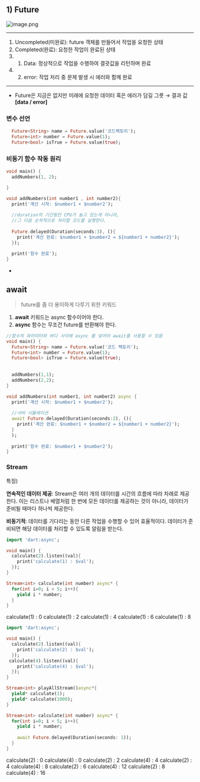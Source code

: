 ## 1) Future

![image.png](https://prod-files-secure.s3.us-west-2.amazonaws.com/133e29d0-2bff-41c4-9291-460deb3b72f7/1b9504ec-5093-4a78-ba0e-849c04b62fb1/image.png)

---

1. Uncompleted(미완료): future 객체를 만들어서 작업을 요청한 상태
2. Completed(완료): 요청한 작업이 완료된 상태
3. 1) Data: 정상적으로 작업을 수행하여 결괏값을 리턴하며 완료
4. 2) error: 작업 처리 중 문제 발생 시 에러와 함께 완료

---

- Future은 지금은 없지만 미래에 요청한 데이터 혹은 에러가 담길 그릇 → 결과 값 **[data / error]**

### 변수 선언

```dart
  Future<String> name = Future.value('코드팩토리');
  Future<int> number = Future.value(1);
  Future<bool> isTrue = Future.value(true);
```

### 비동기 함수 작동 원리

```dart
void main() {
  addNumbers(1, 2);

}

void addNumbers(int number1 , int number2){
  print('계산 시작: $number1 + $number2');
  
  //duration의 기간동안 CPU가 놀고 있는게 아니라, 
  //그 다음 순차적으로 처리할 코드를 실행한다. 
  
  Future.delayed(Duration(seconds:3), (){
    print('계산 완료: $number1 + $number2 = ${number1 + number2}');
  });
  
  print('함수 완료');
}
```

- 

## await

> future를 좀 더 용이하게 다루기 위한 키워드
> 
1. **await** 키워드는 async 함수이어야 한다. 
2. **async** 함수는 무조건 future를 반환해야 한다. 

```dart
//함수의 파라미터와 바디 사이에 async 를 넣어야 await를 사용할 수 있음
void main() {
  Future<String> name = Future.value('코드 팩토리');
  Future<int> number = Future.value(1);
  Future<bool> isTrue = Future.value(true);
  
  
  addNumbers(1,1);
  addNumbers(2,2);
}

void addNumbers(int number1, int number2) async {
  print('계산 시작: $number1 + $number2');
  
  //서버 시뮬레이션
  await Future.delayed(Duration(seconds:2), (){
    print('계산 완료: $number1 + $number2 = ${number1 + number2}');
  }
  );
  
  print('함수 완료: $number1 + $number2');
}
```

### Stream

특징)

**연속적인 데이터 제공**: Stream은 여러 개의 데이터를 시간의 흐름에 따라 차례로 제공한다. 이는 리스트나 배열처럼 한 번에 모든 데이터를 제공하는 것이 아니라, 데이터가 준비될 때마다 하나씩 제공한다.

**비동기적**: 데이터를 기다리는 동안 다른 작업을 수행할 수 있어 효율적이다. 데이터가 준비되면 해당 데이터를 처리할 수 있도록 알림을 받는다.

```dart
import 'dart:async';

void main() {
  calculate(2).listen((val){
    print('calculate(1) : $val');
  });
}

Stream<int> calculate(int number) async* {
  for(int i=0; i < 5; i++){
    yield i * number;
  }
}
```

>>

calculate(1) : 0
calculate(1) : 2
calculate(1) : 4
calculate(1) : 6
calculate(1) : 8

>>

```dart
import 'dart:async';

void main() {
  calculate(2).listen((val){
    print('calculate(2) : $val');
  });
 calculate(4).listen((val){
    print('calculate(4) : $val');
  });  
}

Stream<int> playAllStream()async*{
  yield* calculate(1);
  yield* calculate(1000);
}

Stream<int> calculate(int number) async* {
  for(int i=0; i < 5; i++){
    yield i * number;
    
    await Future.delayed(Duration(seconds: 1));
  }
}
```

>>

calculate(2) : 0
calculate(4) : 0
calculate(2) : 2
calculate(4) : 4
calculate(2) : 4
calculate(4) : 8
calculate(2) : 6
calculate(4) : 12
calculate(2) : 8
calculate(4) : 16

>>

